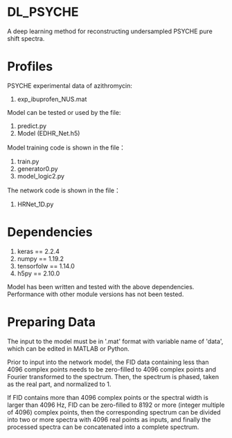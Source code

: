 # DL_PSYCHE
A deep learning method for reconstructing undersampled PSYCHE pure shift spectra.

# Profiles
PSYCHE experimental data of azithromycin:
1. exp_ibuprofen_NUS.mat

Model can be tested or used by the file:
1. predict.py
2. Model (EDHR_Net.h5) 

Model training code is shown in the file：
1. train.py
2. generator0.py
3. model_logic2.py

The network code is shown in the file：
1. HRNet_1D.py

# Dependencies
1. keras == 2.2.4
2. numpy == 1.19.2
3. tensorfolw == 1.14.0
4. h5py == 2.10.0

Model has been written and tested with the above dependencies. Performance with other module versions has not been tested.

# Preparing Data
The input to the model must be in '.mat' format with variable name of 'data', which can be edited in MATLAB or Python. 

Prior to input into the network model, the FID data containing less than 4096 complex points needs to be zero-filled to 4096 complex points and Fourier transformed to the spectrum. Then, the spectrum is phased, taken as the real part, and normalized to 1. 

If FID contains more than 4096 complex points or the spectral width is larger than 4096 Hz, FID can be zero-filled to 8192 or more (integer multiple of 4096) complex points, then the corresponding spectrum can be divided into two or more spectra with 4096 real points as inputs, and finally the processed spectra can be concatenated into a complete spectrum.
